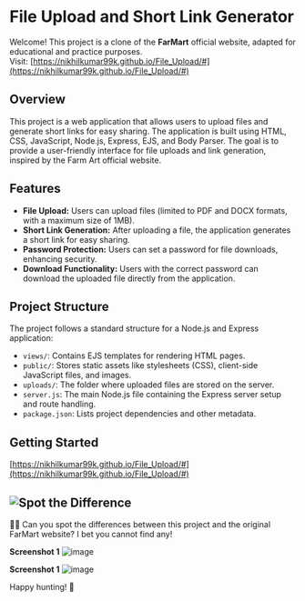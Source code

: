 # File Upload and Short Link Generator

Welcome! This project is a clone of the  **FarMart** official website, adapted for educational and practice purposes.
<br>
Visit: [https://nikhilkumar99k.github.io/File_Upload/#](https://nikhilkumar99k.github.io/File_Upload/#)

## Overview

This project is a web application that allows users to upload files and generate short links for easy sharing. The application is built using HTML, CSS, JavaScript, Node.js, Express, EJS, and Body Parser. The goal is to provide a user-friendly interface for file uploads and link generation, inspired by the Farm Art official website.

## Features

- **File Upload:** Users can upload files (limited to PDF and DOCX formats, with a maximum size of 1MB).
- **Short Link Generation:** After uploading a file, the application generates a short link for easy sharing.
- **Password Protection:** Users can set a password for file downloads, enhancing security.
- **Download Functionality:** Users with the correct password can download the uploaded file directly from the application.

## Project Structure

The project follows a standard structure for a Node.js and Express application:

- `views/`: Contains EJS templates for rendering HTML pages.
- `public/`: Stores static assets like stylesheets (CSS), client-side JavaScript files, and images.
- `uploads/`: The folder where uploaded files are stored on the server.
- `server.js`: The main Node.js file containing the Express server setup and route handling.
- `package.json`: Lists project dependencies and other metadata.

## Getting Started

[https://nikhilkumar99k.github.io/File_Upload/#](https://nikhilkumar99k.github.io/File_Upload/#)


## ![Spot the Difference](https://media.giphy.com/media/tYx4HxqTOae2dOWhUi/giphy.gif)

🕵️‍♂️ Can you spot the differences between this project and the original FarMart website? I bet you cannot find any!

**Screenshot 1**
![image](https://github.com/nikhilkumar99k/File_Upload/assets/91065041/1c989c91-6ef4-4221-b953-2e7c3c45f892)

**Screenshot 1**
![image](https://github.com/nikhilkumar99k/File_Upload/assets/91065041/9bbfbd4b-d263-41a1-8e1f-1b4ef0467b25)

Happy hunting! 🧐
